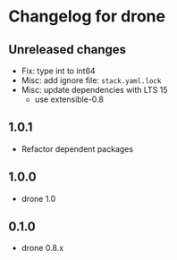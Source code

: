 # Changelog for drone

## Unreleased changes

* Fix: type int to int64
* Misc: add ignore file: `stack.yaml.lock`
* Misc: update dependencies with LTS 15
  * use extensible-0.8

## 1.0.1

- Refactor dependent packages

## 1.0.0

- drone 1.0

## 0.1.0

- drone 0.8.x
